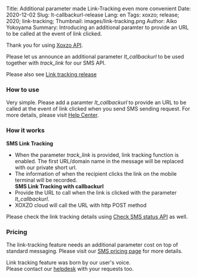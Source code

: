 Title: Additional parameter made Link-Tracking even more convenient
Date: 2020-12-02
Slug: lt-callbackurl-release
Lang: en
Tags: xoxzo; release; 2020; link-tracking;
Thumbnail: images/link-tracking.png
Author: Aiko Yokoyama
Summary: Introducing an additional paramter to provide an URL to be called at the event of link clicked.


Thank you for using [Xoxzo API](https://www.xoxzo.com/).

Please let us announce an additional parameter _lt_callbackurl_ to be used together with _track_link_ for our SMS API.


Please also see [Link tracking release](https://blog.xoxzo.com/en/2020/10/15/link-tracking-release/)


### How to use
Very simple. Please add a paramter _lt_callbackurl_ to provide an URL to be called at the event of link clicked when you send SMS sending request.
For more details, please visit [Help Center](https://help.xoxzo.com/en/xoxzo-cloud-telephony/articles/what-is-link-tracking/).

### How it works
**SMS Link Tracking** <br>
- When the parameter _track_link_ is provided, link tracking function is enabled. 
The first URL/domain name in the message will be replaced with our private short url. <br> 
- The information of when the recipient clicks the link on the mobile terminal will be recorded. <br>
**SMS Link Tracking with callbackurl** <br>
- Provide the URL to call when the link is clicked with the parameter _lt_callbackurl_. <br>
- XOXZO cloud will call the URL with http POST method<br>

Please check the link tracking details using [Check SMS status API](https://docs.xoxzo.com/en/sms.html#check-sms-status-api) as well.

### Pricing
The link-tracking feature needs an additional parameter cost on top of standard messaging.
Please visit our [SMS pricing page](https://www.xoxzo.com/en/about/pricing/#send-sms) for more details.

Link tracking feature was born by our user's voice.<br>
Please contact our [helpdesk](mailto:help@xoxzo.com) with your requests too.
